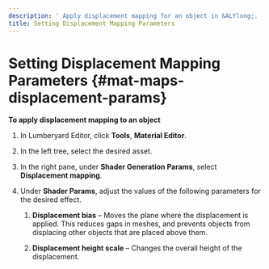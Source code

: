 ```yaml
---
description: ' Apply displacement mapping for an object in &ALYlong;. '
title: Setting Displacement Mapping Parameters
---
```

# Setting Displacement Mapping Parameters {#mat-maps-displacement-params}

**To apply displacement mapping to an object**

1. In Lumberyard Editor, click **Tools**, **Material Editor**\.

1. In the left tree, select the desired asset\.

1. In the right pane, under **Shader Generation Params**, select **Displacement mapping**\.

1. Under **Shader Params**, adjust the values of the following parameters for the desired effect\.

   1. **Displacement bias** – Moves the plane where the displacement is applied\. This reduces gaps in meshes, and prevents objects from displacing other objects that are placed above them\.

   1. **Displacement height scale** – Changes the overall height of the displacement\.